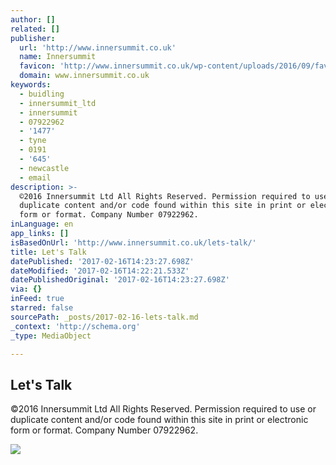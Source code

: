 ```yaml
---
author: []
related: []
publisher:
  url: 'http://www.innersummit.co.uk'
  name: Innersummit
  favicon: 'http://www.innersummit.co.uk/wp-content/uploads/2016/09/favicon.ico'
  domain: www.innersummit.co.uk
keywords:
  - buidling
  - innersummit_ltd
  - innersummit
  - 07922962
  - '1477'
  - tyne
  - 0191
  - '645'
  - newcastle
  - email
description: >-
  ©2016 Innersummit Ltd All Rights Reserved. Permission required to use or
  duplicate content and/or code found within this site in print or electronic
  form or format. Company Number 07922962.
inLanguage: en
app_links: []
isBasedOnUrl: 'http://www.innersummit.co.uk/lets-talk/'
title: Let's Talk
datePublished: '2017-02-16T14:23:27.698Z'
dateModified: '2017-02-16T14:22:21.533Z'
datePublishedOriginal: '2017-02-16T14:23:27.698Z'
via: {}
inFeed: true
starred: false
sourcePath: _posts/2017-02-16-lets-talk.md
_context: 'http://schema.org'
_type: MediaObject

---
```

<article style=""><h1>Let's Talk</h1><p>©2016 Innersummit Ltd All Rights Reserved. Permission required to use or duplicate content and/or code found within this site in print or electronic form or format. Company Number 07922962.</p><img src="http://www.innersummit.co.uk/wp-content/uploads/2014/07/speak-were-listening.jpeg" /></article>